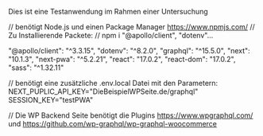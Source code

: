 Dies ist eine Testanwendung im Rahmen einer Untersuchung 

// benötigt Node.js und einen Package Manager https://www.npmjs.com/
// Zu Installierende Packete:
// npm i "@apollo/client", "dotenv"...

"@apollo/client": "^3.3.15",
"dotenv": "^8.2.0",
"graphql": "^15.5.0",
"next": "10.1.3",
"next-pwa": "^5.2.21",
"react": "17.0.2",
"react-dom": "17.0.2",
"sass": "^1.32.11"

// benötigt eine zusätzliche .env.local Datei mit den Parametern: 
NEXT_PUPLIC_API_KEY="DieBeispielWPSeite.de/graphql"
SESSION_KEY="testPWA"


// Die WP Backend Seite benötigt die Plugins 
https://www.wpgraphql.com/ und https://github.com/wp-graphql/wp-graphql-woocommerce

